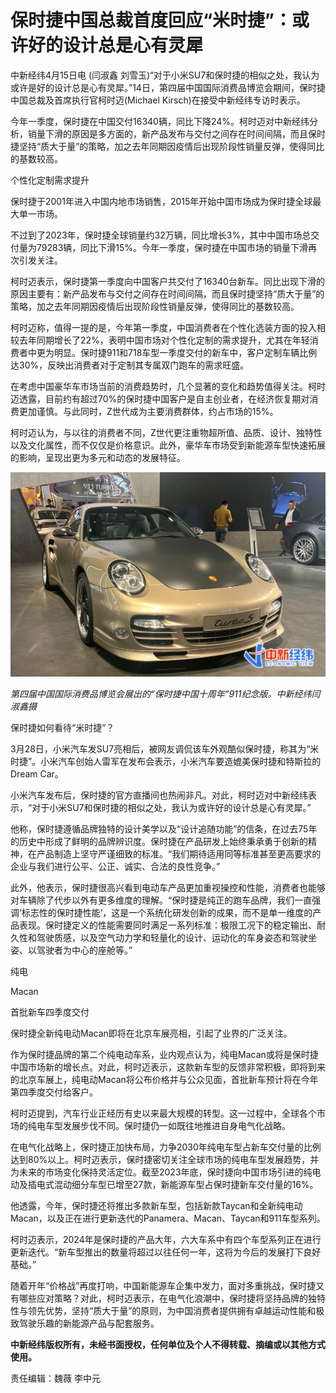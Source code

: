 # 保时捷中国总裁首度回应“米时捷”：或许好的设计总是心有灵犀

中新经纬4月15日电 (闫淑鑫
刘雪玉)“对于小米SU7和保时捷的相似之处，我认为或许是好的设计总是心有灵犀。”14日，第四届中国国际消费品博览会期间，保时捷中国总裁及首席执行官柯时迈(Michael
Kirsch)在接受中新经纬专访时表示。

今年一季度，保时捷在中国交付16340辆，同比下降24%。柯时迈对中新经纬分析，销量下滑的原因是多方面的，新产品发布与交付之间存在时间间隔，而且保时捷坚持“质大于量”的策略，加之去年同期因疫情后出现阶段性销量反弹，使得同比的基数较高。

个性化定制需求提升

保时捷于2001年进入中国内地市场销售，2015年开始中国市场成为保时捷全球最大单一市场。

不过到了2023年，保时捷全球销量约32万辆，同比增长3%，其中中国市场总交付量为79283辆，同比下滑15%。今年一季度，保时捷在中国市场的销量下滑再次引发关注。

柯时迈表示，保时捷第一季度向中国客户共交付了16340台新车。同比出现下滑的原因主要有：新产品发布与交付之间存在时间间隔，而且保时捷坚持“质大于量”的策略，加之去年同期因疫情后出现阶段性销量反弹，使得同比的基数较高。

柯时迈称，值得一提的是，今年第一季度，中国消费者在个性化选装方面的投入相较去年同期增长了22%，表明中国市场对个性化定制的需求提升，尤其在年轻消费者中更为明显。保时捷911和718车型一季度交付的新车中，客户定制车辆比例达30%，反映出消费者对于定制其专属双门跑车的需求旺盛。

在考虑中国豪华车市场当前的消费趋势时，几个显著的变化和趋势值得关注。柯时迈透露，目前约有超过70%的保时捷中国客户是自主创业者，在经济恢复期对消费更加谨慎。与此同时，Z世代成为主要消费群体，约占市场的15%。

柯时迈认为，与以往的消费者不同，Z世代更注重物超所值、品质、设计、独特性以及文化属性，而不仅仅是价格意识。此外，豪华车市场受到新能源车型快速拓展的影响，呈现出更为多元和动态的发展特征。

![25e0a78601f21c89dae8c9f949c95665.jpg](https://raw.githubusercontent.com/qqhsx/qqnews_image/main/2024/04/15/保时捷中国总裁首度回应“米时捷”：或许好的设计总是心有灵犀/25e0a78601f21c89dae8c9f949c95665.jpg)

_第四届中国国际消费品博览会展出的“保时捷中国十周年”911纪念版。中新经纬闫淑鑫摄_

保时捷如何看待“米时捷”？

3月28日，小米汽车发SU7亮相后，被网友调侃该车外观酷似保时捷，称其为“米时捷”。小米汽车创始人雷军在发布会表示，小米汽车要造媲美保时捷和特斯拉的Dream
Car。

小米汽车发布后，保时捷的官方直播间也热闹非凡。对此，柯时迈对中新经纬表示，“对于小米SU7和保时捷的相似之处，我认为或许好的设计总是心有灵犀。”

他称，保时捷遵循品牌独特的设计美学以及“设计追随功能”的信条，在过去75年的历史中形成了鲜明的品牌辨识度。保时捷在产品研发上始终秉承勇于创新的精神，在产品制造上坚守严谨细致的标准。“我们期待适用同等标准甚至更高要求的企业与我们进行公平、公正、诚实、合法的良性竞争。”

此外，他表示，保时捷很高兴看到电动车产品更加重视操控和性能，消费者也能够对车辆除了代步以外有更多维度的理解。“保时捷是纯正的跑车品牌，我们一直强调‘标志性的保时捷性能’，这是一个系统化研发创新的成果，而不是单一维度的产品表现。保时捷定义的性能需要同时满足一系列标准：极限工况下的稳定输出、耐久性和驾驶质感，以及空气动力学和轻量化的设计、运动化的车身姿态和驾驶坐姿、以驾驶者为中心的座舱等。”

纯电

Macan

首批新车四季度交付

保时捷全新纯电动Macan即将在北京车展亮相，引起了业界的广泛关注。

作为保时捷品牌的第二个纯电动车系，业内观点认为，纯电Macan或将是保时捷中国市场新的增长点。对此，柯时迈表示，这款新车型的反馈非常积极，即将到来的北京车展上，纯电动Macan将公布价格并与公众见面，首批新车预计将在今年第四季度交付给客户。

柯时迈提到，汽车行业正经历有史以来最大规模的转型。这一过程中，全球各个市场的纯电车型发展步伐不同。保时捷仍一如既往地推进自身电气化战略。

在电气化战略上，保时捷正加快布局，力争2030年纯电车型占新车交付量的比例达到80%以上。柯时迈表示，保时捷密切关注全球市场的纯电车型发展趋势，并为未来的市场变化保持灵活定位。截至2023年底，保时捷向中国市场引进的纯电动及插电式混动细分车型已增至27款，新能源车型占保时捷新车交付量的16%。

他透露，今年，保时捷还将推出多款新车型，包括新款Taycan和全新纯电动Macan，以及正在进行更新迭代的Panamera、Macan、Taycan和911车型系列。

柯时迈表示，2024年是保时捷的产品大年，六大车系中有四个车型系列正在进行更新迭代。“新车型推出的数量将超过以往任何一年，这将为今后的发展打下良好基础。”

随着开年“价格战”再度打响，中国新能源车企集中发力，面对多重挑战，保时捷又有哪些应对策略？对此，柯时迈表示，在电气化浪潮中，保时捷将坚持品牌的独特性与领先优势，坚持“质大于量”的原则，为中国消费者提供拥有卓越运动性能和极致驾驶乐趣的新能源产品与配套服务。

**中新经纬版权所有，未经书面授权，任何单位及个人不得转载、摘编或以其他方式使用。**

责任编辑：魏薇 李中元

